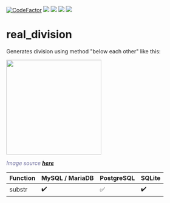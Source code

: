 [![CodeFactor](https://www.codefactor.io/repository/github/hexagoncore/real_division/badge)](#/)
[<img src="https://img.shields.io/github/license/HexagonCore/real_division">](#/)
[<img src="https://img.shields.io/github/stars/HexagonCore/real_division">](#/)
[<img src="https://img.shields.io/github/forks/HexagonCore/real_division">](#/)
[<img src="https://img.shields.io/github/issues/HexagonCore/real_division">](#/)

# real_division
 Generates division using method "below each other" like this:
 
 <a href="#/"><img src="https://user-images.githubusercontent.com/60501493/168463031-6f2a3da7-543f-4f3c-9cdf-245c8510b9c0.png" height="250" /></a>
 <p><span style="color: #666699;"><em>Image source <a href="https://publi.cz/books/12/video/10_pisemne_deleni_jednocifernym_se_zbytkem.png"><strong>here</strong></a></em></span></p>

Function | MySQL / MariaDB | PostgreSQL | SQLite
:------------ | :-------------| :-------------| :-------------
substr | :heavy_check_mark: |  :white_check_mark: | :heavy_check_mark:
